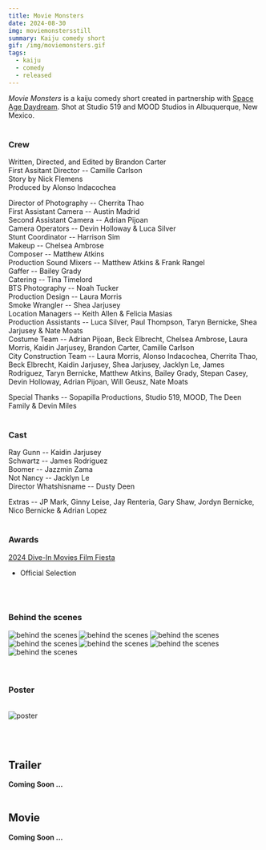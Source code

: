 ```yaml
---
title: Movie Monsters
date: 2024-08-30
img: moviemonstersstill
summary: Kaiju comedy short
gif: /img/moviemonsters.gif
tags:
  - kaiju
  - comedy
  - released
---
```


_Movie Monsters_ is a kaiju comedy short created in partnership with [Space Age Daydream](https://www.instagram.com/spaceagedaydreamfilms). Shot at Studio 519 and MOOD Studios in Albuquerque, New Mexico.
</br>
</br>

### Crew

Written, Directed, and Edited by Brandon Carter</br>
First Assitant Director -- Camille Carlson</br>
Story by Nick Flemens</br>
Produced by Alonso Indacochea</br>

Director of Photography -- Cherrita Thao</br>
First Assistant Camera -- Austin Madrid</br>
Second Assistant Camera -- Adrian Pijoan</br>
Camera Operators -- Devin Holloway & Luca Silver </br>
Stunt Coordinator -- Harrison Sim</br>
Makeup -- Chelsea Ambrose</br>
Composer -- Matthew Atkins</br>
Production Sound Mixers -- Matthew Atkins & Frank Rangel</br>
Gaffer -- Bailey Grady</br>
Catering -- Tina Timelord</br>
BTS Photography -- Noah Tucker</br>
Production Design -- Laura Morris</br>
Smoke Wrangler -- Shea Jarjusey</br>
Location Managers -- Keith Allen & Felicia Masias</br>
Production Assistants -- Luca Silver, Paul Thompson, Taryn Bernicke, Shea Jarjusey & Nate Moats</br>
Costume Team -- Adrian Pijoan, Beck Elbrecht, Chelsea Ambrose, Laura Morris, Kaidin Jarjusey, Brandon Carter, Camille Carlson</br>
City Construction Team -- Laura Morris, Alonso Indacochea, Cherrita Thao, Beck Elbrecht, Kaidin Jarjusey, Shea Jarjusey, Jacklyn Le, James Rodriguez, Taryn Bernicke, Matthew Atkins, Bailey Grady, Stepan Casey, Devin Holloway, Adrian Pijoan, Will Geusz, Nate Moats</br>

Special Thanks -- Sopapilla Productions, Studio 519, MOOD, The Deen Family & Devin Miles
</br>
</br>

### Cast

Ray Gunn -- Kaidin Jarjusey</br>
Schwartz -- James Rodriguez</br>
Boomer -- Jazzmin Zama</br>
Not Nancy -- Jacklyn Le</br>
Director Whatshisname -- Dusty Deen

Extras -- JP Mark, Ginny Leise, Jay Renteria, Gary Shaw, Jordyn Bernicke, Nico Bernicke & Adrian Lopez
</br>
</br>

### Awards

[2024 Dive-In Movies Film Fiesta](https://diveinmovies.xyz)
* Official Selection
</br>
</br>

### Behind the scenes

<div class="row g-2">
  <div class="col-lg-6 col-md-12 mb-6 mb-lg-0">
	<img src="/img/movie_monsters/behind_the_scenes4.jpg" class="w-100 shadow-1-strong rounded mb-2" alt="behind the scenes">
  	<img src="/img/movie_monsters/behind_the_scenes1.jpg" class="w-100 shadow-1-strong rounded mb-2" alt="behind the scenes">
  	<img src="/img/movie_monsters/behind_the_scenes5.jpg" class="w-100 shadow-1-strong rounded mb-2" alt="behind the scenes">
  </div>
  <div class="col-lg-6 mb-6 mb-lg-0">
	<img src="/img/movie_monsters/behind_the_scenes2.jpg" class="w-100 shadow-1-strong rounded mb-2" alt="behind the scenes">
  	<img src="/img/movie_monsters/behind_the_scenes3.jpg" class="w-100 shadow-1-strong rounded mb-2" alt="behind the scenes">
  	<img src="/img/movie_monsters/behind_the_scenes7.jpg" class="w-100 shadow-1-strong rounded mb-2" alt="behind the scenes">
	<img src="/img/movie_monsters/behind_the_scenes6.jpg" class="w-100 shadow-1-strong rounded mb-2" alt="behind the scenes">
  </div>
</div>
<br><br>

### Poster
<br>
<img src="/img/movie_monsters/poster.jpg" class="w-75 shadow-1-strong rounded mb-2" alt="poster">

<br><br>

## Trailer

**Coming Soon ...**
<br><br>
## Movie

**Coming Soon ...**